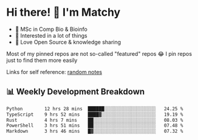 # Hi there! 👋 I'm Matchy

- 🧬 MSc in Comp Bio & Bioinfo
- 🎈 Interested in a lot of things
- 💜 Love Open Source & knowledge sharing

Most of my pinned repos are not so-called "featured" repos 😂 I pin repos just to find them more easily

Links for self reference: [random notes](https://matchy233.github.io/random-notes)

## 📊 Weekly Development Breakdown

<!--START_SECTION:waka-->

```txt
Python        12 hrs 28 mins  ██████░░░░░░░░░░░░░░░░░░░   24.25 %
TypeScript    9 hrs 52 mins   ████▓░░░░░░░░░░░░░░░░░░░░   19.19 %
Rust          4 hrs 7 mins    ██░░░░░░░░░░░░░░░░░░░░░░░   08.03 %
PowerShell    3 hrs 51 mins   ██░░░░░░░░░░░░░░░░░░░░░░░   07.48 %
Markdown      3 hrs 46 mins   █▓░░░░░░░░░░░░░░░░░░░░░░░   07.32 %
```

<!--END_SECTION:waka-->
